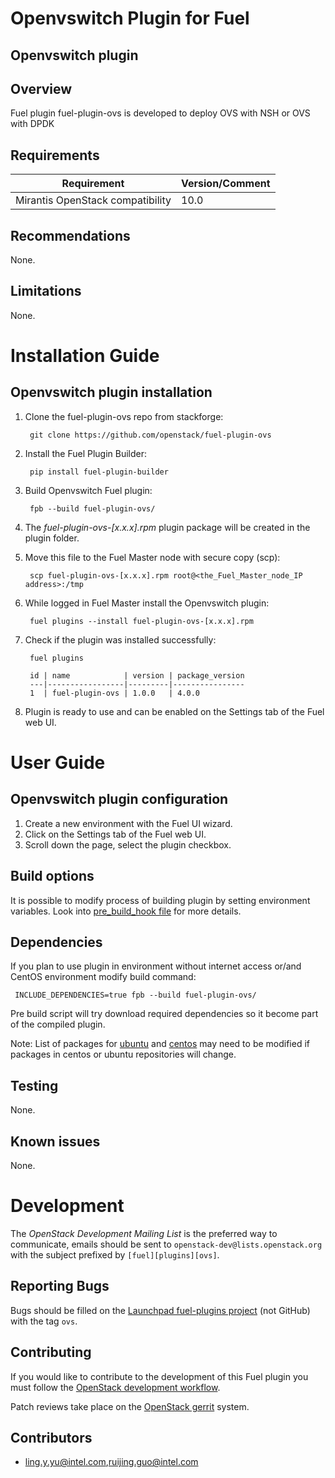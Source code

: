 Openvswitch Plugin for Fuel
================================

Openvswitch plugin
-----------------------

Overview
--------

Fuel plugin fuel-plugin-ovs is developed to deploy OVS with NSH or OVS with DPDK

Requirements
------------

| Requirement                      | Version/Comment |
|----------------------------------|-----------------|
| Mirantis OpenStack compatibility | 10.0            |

Recommendations
---------------

None.

Limitations
-----------

None.

Installation Guide
==================

Openvswitch plugin installation
----------------------------------------

1. Clone the fuel-plugin-ovs repo from stackforge:

        git clone https://github.com/openstack/fuel-plugin-ovs

2. Install the Fuel Plugin Builder:

        pip install fuel-plugin-builder

3. Build Openvswitch Fuel plugin:

        fpb --build fuel-plugin-ovs/

4. The *fuel-plugin-ovs-[x.x.x].rpm* plugin package will be created in the plugin folder.

5. Move this file to the Fuel Master node with secure copy (scp):

        scp fuel-plugin-ovs-[x.x.x].rpm root@<the_Fuel_Master_node_IP address>:/tmp

6. While logged in Fuel Master install the Openvswitch plugin:

        fuel plugins --install fuel-plugin-ovs-[x.x.x].rpm

7. Check if the plugin was installed successfully:

        fuel plugins

        id | name            | version | package_version
        ---|-----------------|---------|----------------
        1  | fuel-plugin-ovs | 1.0.0   | 4.0.0

8. Plugin is ready to use and can be enabled on the Settings tab of the Fuel web UI.


User Guide
==========

Openvswitch plugin configuration
---------------------------------------------

1. Create a new environment with the Fuel UI wizard.
2. Click on the Settings tab of the Fuel web UI.
3. Scroll down the page, select the plugin checkbox.


Build options
-------------

It is possible to modify process of building plugin by setting environment variables. Look into [pre_build_hook file](pre_build_hook) for more details.

Dependencies
------------

If you plan to use plugin in environment without internet access or/and CentOS environment modify build command:

     INCLUDE_DEPENDENCIES=true fpb --build fuel-plugin-ovs/

Pre build script will try download required dependencies so it become part of the compiled plugin.

Note: List of packages for [ubuntu](ovs_package/ubuntu/dependencies.txt) and [centos](ovs_package/centos/dependencies.txt) may need to be modified if packages in centos or ubuntu repositories will change.

Testing
-------

None.

Known issues
------------

None.


Development
===========

The *OpenStack Development Mailing List* is the preferred way to communicate,
emails should be sent to `openstack-dev@lists.openstack.org` with the subject
prefixed by `[fuel][plugins][ovs]`.

Reporting Bugs
--------------

Bugs should be filled on the [Launchpad fuel-plugins project](
https://bugs.launchpad.net/fuel-plugins) (not GitHub) with the tag `ovs`.


Contributing
------------

If you would like to contribute to the development of this Fuel plugin you must
follow the [OpenStack development workflow](
http://docs.openstack.org/infra/manual/developers.html#development-workflow).

Patch reviews take place on the [OpenStack gerrit](
https://review.openstack.org/#/q/status:open+project:stackforge/fuel-plugin-ovs,n,z)
system.

Contributors
------------

* ling.y.yu@intel.com,ruijing.guo@intel.com
